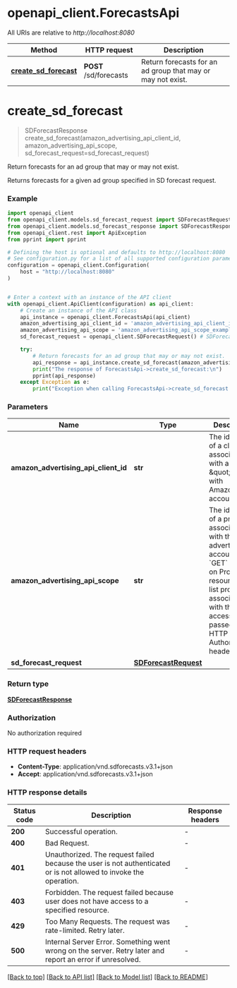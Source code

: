 # openapi_client.ForecastsApi

All URIs are relative to *http://localhost:8080*

Method | HTTP request | Description
------------- | ------------- | -------------
[**create_sd_forecast**](ForecastsApi.md#create_sd_forecast) | **POST** /sd/forecasts | Return forecasts for an ad group that may or may not exist.


# **create_sd_forecast**
> SDForecastResponse create_sd_forecast(amazon_advertising_api_client_id, amazon_advertising_api_scope, sd_forecast_request=sd_forecast_request)

Return forecasts for an ad group that may or may not exist.

Returns forecasts for a given ad group specified in SD forecast request.

### Example


```python
import openapi_client
from openapi_client.models.sd_forecast_request import SDForecastRequest
from openapi_client.models.sd_forecast_response import SDForecastResponse
from openapi_client.rest import ApiException
from pprint import pprint

# Defining the host is optional and defaults to http://localhost:8080
# See configuration.py for a list of all supported configuration parameters.
configuration = openapi_client.Configuration(
    host = "http://localhost:8080"
)


# Enter a context with an instance of the API client
with openapi_client.ApiClient(configuration) as api_client:
    # Create an instance of the API class
    api_instance = openapi_client.ForecastsApi(api_client)
    amazon_advertising_api_client_id = 'amazon_advertising_api_client_id_example' # str | The identifier of a client associated with a \"Login with Amazon\" account.
    amazon_advertising_api_scope = 'amazon_advertising_api_scope_example' # str | The identifier of a profile associated with the advertiser account. Use `GET` method on Profiles resource to list profiles associated with the access token passed in the HTTP Authorization header.
    sd_forecast_request = openapi_client.SDForecastRequest() # SDForecastRequest |  (optional)

    try:
        # Return forecasts for an ad group that may or may not exist.
        api_response = api_instance.create_sd_forecast(amazon_advertising_api_client_id, amazon_advertising_api_scope, sd_forecast_request=sd_forecast_request)
        print("The response of ForecastsApi->create_sd_forecast:\n")
        pprint(api_response)
    except Exception as e:
        print("Exception when calling ForecastsApi->create_sd_forecast: %s\n" % e)
```



### Parameters


Name | Type | Description  | Notes
------------- | ------------- | ------------- | -------------
 **amazon_advertising_api_client_id** | **str**| The identifier of a client associated with a \&quot;Login with Amazon\&quot; account. | 
 **amazon_advertising_api_scope** | **str**| The identifier of a profile associated with the advertiser account. Use &#x60;GET&#x60; method on Profiles resource to list profiles associated with the access token passed in the HTTP Authorization header. | 
 **sd_forecast_request** | [**SDForecastRequest**](SDForecastRequest.md)|  | [optional] 

### Return type

[**SDForecastResponse**](SDForecastResponse.md)

### Authorization

No authorization required

### HTTP request headers

 - **Content-Type**: application/vnd.sdforecasts.v3.1+json
 - **Accept**: application/vnd.sdforecasts.v3.1+json

### HTTP response details

| Status code | Description | Response headers |
|-------------|-------------|------------------|
**200** | Successful operation. |  -  |
**400** | Bad Request. |  -  |
**401** | Unauthorized. The request failed because the user is not authenticated or is not allowed to invoke the operation. |  -  |
**403** | Forbidden. The request failed because user does not have access to a specified resource. |  -  |
**429** | Too Many Requests. The request was rate-limited. Retry later. |  -  |
**500** | Internal Server Error. Something went wrong on the server. Retry later and report an error if unresolved. |  -  |

[[Back to top]](#) [[Back to API list]](../README.md#documentation-for-api-endpoints) [[Back to Model list]](../README.md#documentation-for-models) [[Back to README]](../README.md)

